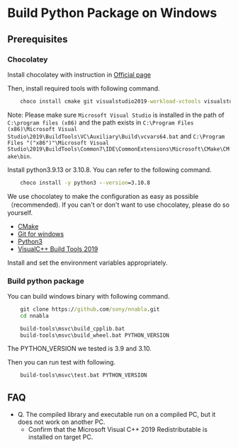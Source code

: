 # Build Python Package on Windows

## Prerequisites

### Chocolatey

Install chocolatey with instruction in [Official page](https://chocolatey.org/)

Then, install required tools with following command.
```bat
    choco install cmake git visualstudio2019-workload-vctools visualstudio2019buildtools
```

Note: Please make sure `Microsoft Visual Studio` is installed in the path of `C:\program files (x86)` and the path exists in `C:\Program Files (x86)\Microsoft Visual Studio\2019\BuildTools\VC\Auxiliary\Build\vcvars64.bat` and `C:\Program Files "("x86")"\Microsoft Visual Studio\2019\BuildTools\Common7\IDE\CommonExtensions\Microsoft\CMake\CMake\bin`.

Install python3.9.13 or 3.10.8. You can refer to the following command.
```bat
    choco install -y python3 --version=3.10.8
```

We use chocolatey to make the configuration as easy as possible（recommended).
If you can't or don't want to use chocolatey, please do so yourself.

- [CMake](https://cmake.org/download/)
- [Git for windows](https://gitforwindows.org/)
- [Python3](https://www.python.org/downloads/)
- [VisualC++ Build Tools 2019](https://my.visualstudio.com/Downloads?q=visual%20studio%202019&wt.mc_id=o~msft~vscom~older-downloads)

Install and set the environment variables appropriately.

### Build python package

You can build windows binary with following command.
```cmd
    git clone https://github.com/sony/nnabla.git
    cd nnabla
```

```bat
    build-tools\msvc\build_cpplib.bat
    build-tools\msvc\build_wheel.bat PYTHON_VERSION
```

The PYTHON_VERSION we tested is 3.9 and 3.10.


Then you can run test with following.
```bat
    build-tools\msvc\test.bat PYTHON_VERSION
```

## FAQ

* Q. The compiled library and executable run on a compiled PC, but it does not work on another PC.
  * Confirm that the Microsoft Visual C++ 2019 Redistributable is installed on target PC.

